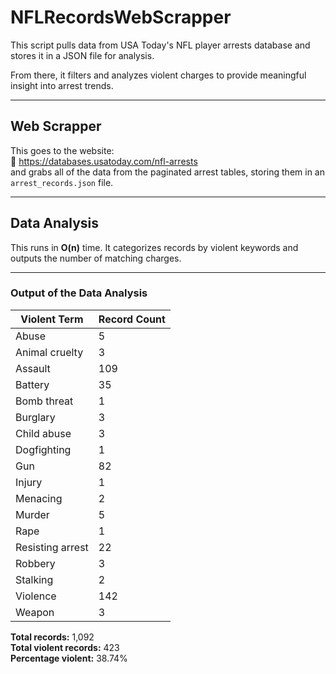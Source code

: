 # NFLRecordsWebScrapper

This script pulls data from USA Today's NFL player arrests database and stores it in a JSON file for analysis.

From there, it filters and analyzes violent charges to provide meaningful insight into arrest trends.

---

## Web Scrapper

This goes to the website:  
🔗 https://databases.usatoday.com/nfl-arrests  
and grabs all of the data from the paginated arrest tables, storing them in an `arrest_records.json` file.

---

## Data Analysis

This runs in **O(n)** time. It categorizes records by violent keywords and outputs the number of matching charges.

---

### Output of the Data Analysis

| Violent Term       | Record Count |
|--------------------|--------------|
| Abuse              | 5            |
| Animal cruelty     | 3            |
| Assault            | 109          |
| Battery            | 35           |
| Bomb threat        | 1            |
| Burglary           | 3            |
| Child abuse        | 3            |
| Dogfighting        | 1            |
| Gun                | 82           |
| Injury             | 1            |
| Menacing           | 2            |
| Murder             | 5            |
| Rape               | 1            |
| Resisting arrest   | 22           |
| Robbery            | 3            |
| Stalking           | 2            |
| Violence           | 142          |
| Weapon             | 3            |

**Total records:** 1,092  
**Total violent records:** 423  
**Percentage violent:** 38.74%
